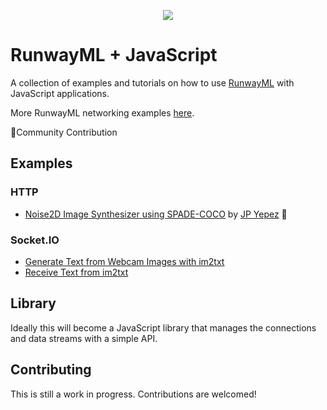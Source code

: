 <p align="center">
  <img src="./assets/cover_runway_javascript_github.jpg">
</p>

# RunwayML + JavaScript

A collection of examples and tutorials on how to use [RunwayML](https://runwayml.com/) with JavaScript applications.

More RunwayML networking examples [here](https://learn.runwayml.com/#/networking/examples).

🎉Community Contribution

## Examples

### HTTP
* [Noise2D Image Synthesizer using SPADE-COCO](/SPADE-COCO/Noise2DSynth) by [JP Yepez](https://www.jpyepez.com) 🎉 

### Socket.IO
* [Generate Text from Webcam Images with im2txt](/im2txt/sendWebcam)
* [Receive Text from im2txt](/im2txt/receivesOnly)

## Library

Ideally this will become a JavaScript library that manages the connections and data streams with a simple API. 

## Contributing

This is still a work in progress. Contributions are welcomed!

